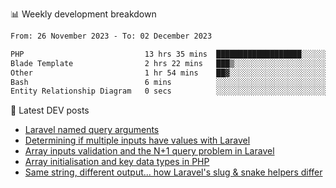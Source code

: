 📊 Weekly development breakdown
<!--START_SECTION:waka-->

```txt
From: 26 November 2023 - To: 02 December 2023

PHP                           13 hrs 35 mins  ███████████████████░░░░░░   75.58 %
Blade Template                2 hrs 22 mins   ███▒░░░░░░░░░░░░░░░░░░░░░   13.19 %
Other                         1 hr 54 mins    ██▓░░░░░░░░░░░░░░░░░░░░░░   10.58 %
Bash                          6 mins          ░░░░░░░░░░░░░░░░░░░░░░░░░   00.58 %
Entity Relationship Diagram   0 secs          ░░░░░░░░░░░░░░░░░░░░░░░░░   00.08 %
```

<!--END_SECTION:waka-->

📕 Latest DEV posts
<!-- BLOG-POST-LIST:START -->
- [Laravel named query arguments](https://dev.to/michaelvickersuk/laravel-named-query-arguments-28kd)
- [Determining if multiple inputs have values with Laravel](https://dev.to/michaelvickersuk/determining-if-multiple-inputs-have-values-with-laravel-km6)
- [Array inputs validation and the N+1 query problem in Laravel](https://dev.to/michaelvickersuk/array-inputs-validation-and-the-n1-query-problem-in-laravel-2agb)
- [Array initialisation and key data types in PHP](https://dev.to/michaelvickersuk/array-initialisation-and-key-data-types-in-php-1e5b)
- [Same string, different output... how Laravel&#39;s slug &amp; snake helpers differ](https://dev.to/michaelvickersuk/same-string-different-output-how-laravels-slug-snake-helpers-differ-1ccj)
<!-- BLOG-POST-LIST:END -->
